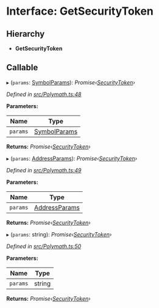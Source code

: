 # Interface: GetSecurityToken

## Hierarchy

* **GetSecurityToken**

## Callable

▸ (`params`: [SymbolParams](_polymath_.symbolparams.md)): *Promise‹[SecurityToken](../classes/_entities_securitytoken_securitytoken_.securitytoken.md)›*

*Defined in [src/Polymath.ts:48](https://github.com/PolymathNetwork/polymath-sdk/blob/45453ad/src/Polymath.ts#L48)*

**Parameters:**

Name | Type |
------ | ------ |
`params` | [SymbolParams](_polymath_.symbolparams.md) |

**Returns:** *Promise‹[SecurityToken](../classes/_entities_securitytoken_securitytoken_.securitytoken.md)›*

▸ (`params`: [AddressParams](_polymath_.addressparams.md)): *Promise‹[SecurityToken](../classes/_entities_securitytoken_securitytoken_.securitytoken.md)›*

*Defined in [src/Polymath.ts:49](https://github.com/PolymathNetwork/polymath-sdk/blob/45453ad/src/Polymath.ts#L49)*

**Parameters:**

Name | Type |
------ | ------ |
`params` | [AddressParams](_polymath_.addressparams.md) |

**Returns:** *Promise‹[SecurityToken](../classes/_entities_securitytoken_securitytoken_.securitytoken.md)›*

▸ (`params`: string): *Promise‹[SecurityToken](../classes/_entities_securitytoken_securitytoken_.securitytoken.md)›*

*Defined in [src/Polymath.ts:50](https://github.com/PolymathNetwork/polymath-sdk/blob/45453ad/src/Polymath.ts#L50)*

**Parameters:**

Name | Type |
------ | ------ |
`params` | string |

**Returns:** *Promise‹[SecurityToken](../classes/_entities_securitytoken_securitytoken_.securitytoken.md)›*
